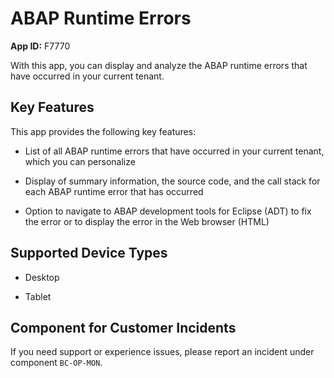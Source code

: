 <!-- loioe10934b43ef041c79a6efecffb09964a -->

# ABAP Runtime Errors

**App ID:** F7770



With this app, you can display and analyze the ABAP runtime errors that have occurred in your current tenant.



## Key Features

This app provides the following key features:



-   List of all ABAP runtime errors that have occurred in your current tenant, which you can personalize

-   Display of summary information, the source code, and the call stack for each ABAP runtime error that has occurred

-   Option to navigate to ABAP development tools for Eclipse \(ADT\) to fix the error or to display the error in the Web browser \(HTML\)




## Supported Device Types

-   Desktop

-   Tablet




<a name="loioe10934b43ef041c79a6efecffb09964a__customer_component"/>

## Component for Customer Incidents

If you need support or experience issues, please report an incident under component `BC-OP-MON`.

